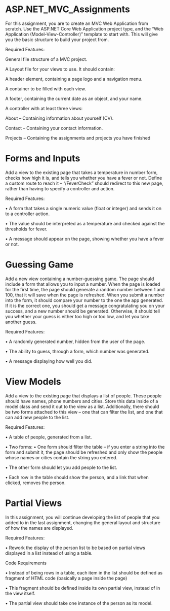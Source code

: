 # ASP.NET_MVC_Assignments
For this assignment, you are to create an MVC Web Application from scratch. Use the ASP.NET Core Web Application project type, and the “Web Application (Model-View-Controller)” template to start with. This will give you the basic structure to build your project from.

Required Features:

 General file structure of a MVC project.

 A Layout file for your views to use. It should contain:
 
 A header element, containing a page logo and a navigation menu.
 
A container to be filled with each view.
 
 A footer, containing the current date as an object, and your name.
 
 
 A controller with at least three views:
 
 About – Containing information about yourself (CV).
 
 Contact – Containing your contact information.
 
 Projects – Containing the assignments and projects you have finished
 
 
 # Forms and Inputs
 
Add a view to the existing page that takes a temperature in number form, checks how high it is, and tells you whether you have a fever or not. Define a custom route to reach it – “/FeverCheck” should redirect to this new page, rather than having to specify a controller and action.

Required Features:

• A form that takes a single numeric value (float or integer) and sends it on to a controller action.

• The value should be interpreted as a temperature and checked against the thresholds for fever.

• A message should appear on the page, showing whether you have a fever or not.


# Guessing Game

Add a new view containing a number-guessing game. The page should include a form that allows you to input a number. When the page is loaded for the first time, the page should generate a random number between 1 and 100, that it will save when the page is refreshed. When you submit a number into the form, it should compare your number to the one the app generated. If it is the correct one, you should get a message congratulating you on your success, and a new number should be generated. Otherwise, it should tell you whether your guess is either too high or too low, and let you take another guess.

Required Features:

• A randomly generated number, hidden from the user of the page.

• The ability to guess, through a form, which number was generated.

• A message displaying how well you did.


# View Models
Add a view to the existing page that displays a list of people. These people should have names, phone numbers and cities. Store this data inside of a model class and send it out to the view as a list. Additionally, there should be two forms attached to this view – one that can filter the list, and one that can add new people to the list.

Required Features:

• A table of people, generated from a list.

• Two forms:
• One form should filter the table – if you enter a string into the form and submit it, the page should be refreshed and only show the people whose names or cities contain the string you entered.

• The other form should let you add people to the list.

• Each row in the table should show the person, and a link that when clicked, removes the person.


# Partial Views
In this assignment, you will continue developing the list of people that you added to in the last assignment, changing the general layout and structure of how the names are displayed.

Required Features:

• Rework the display of the person list to be based on partial views displayed in a list instead of using a table.

Code Requirements

• Instead of being rows in a table, each item in the list should be defined as fragment of HTML code (basically a page inside the page)

• This fragment should be defined inside its own partial view, instead of in the view itself.

• The partial view should take one instance of the person as its model.



